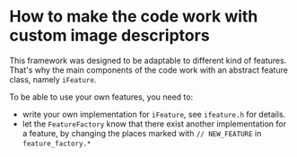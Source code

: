 # How to make the code work with custom image descriptors

This framework was designed to be adaptable to different kind of features. That's why the main components of the code work with an abstract feature class, namely `iFeature`. 

To be able to use your own features, you need to:

* write your own implementation for `iFeature`, see `ifeature.h` for details.
* let the `FeatureFactory` know that there exist another implementation for a feature, by changing the places marked with `// NEW_FEATURE` in `feature_factory.*`
